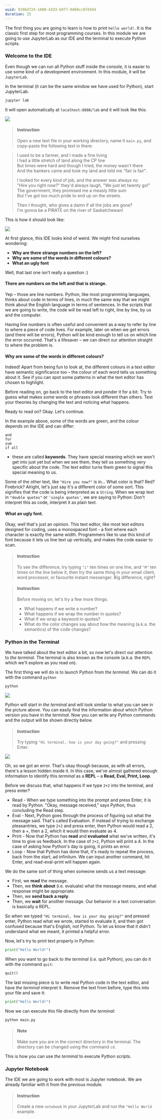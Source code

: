 ```yaml
---
uuid: 9196d724-1480-43d3-b877-0d60cc87d34d
duration: 25
---
```



The first thing you are going to learn is how to print `hello world!`. It is the classic first step for most programming courses. In this module we are going to use JupyterLab as our IDE and the terminal to execute Python scripts.


### Welcome to the IDE

Even though we can run all Python stuff inside the console, it is easier to use some kind of a development environment. In this module, it will be `JupyterLab`.

In the terminal (it can be the same window we have used for Python), start JupyterLab.

```bash
jupyter lab
```

It will open automatically at `localhost:8888/lab` and it will look like this:


![](https://i.imgur.com/F9s1HFM.png)

> #### Instruction
> Open a new text file in your working directory, name it `main.py`, and copy-paste the following text in there:

>I used to be a farmer, and I made a fine living <br>
I had a little stretch of land along the CP line <br>
But times were hard and though I tried, the money wasn't there <br>
And the bankers came and took my land and told me "fair is fair".
>
>I looked for every kind of job, and the answer was always no<br>
"Hire you right now?" they'd always laugh, "We just let twenty go!"<br>
The government, they promised me a measly little sum<br>
But I've got too much pride to end up on the streets.
>
>Then I thought, who gives a damn if all the jobs are gone?<br>
I'm gonna be a PIRATE on the river of Saskatchewan!

This is how it should look like: 

![](https://i.imgur.com/XTQIvP8.png)



At first glance, this IDE looks kind of weird. We might find ourselves wondering:

- **Why are there strange numbers on the left?**
- **Why are some of the words in different colours?**
- **What an ugly font**

Well, that last one isn't really a question :)

#### There are numbers on the left and that is strange.

Yep – those are line numbers. Python, like most programming languages, thinks about code in terms of lines, in much the same way that we might think about the English language in terms of sentences. In the scripts that we are going to write, the code will be read left to right, line by line, by us and the computer.

Having line numbers is often useful and convenient as a way to refer by line to where a piece of code lives. For example, later on when we get errors (and there will be errors), Python will be kind enough to tell us on which line the error occurred. That's a lifesaver – we can direct our attention straight to where the problem is.



#### Why are some of the words in different colours?

Indeed! Apart from being fun to look at, the different colours in a text editor have semantic significance too – the colour of each word tells us something about it. See if you can spot some patterns in what the text editor has chosen to highlight.

Before reading on, go back to the text editor and ponder it for a bit. Try to guess what makes some words or phrases look different than others. Test your theories by changing the text and noticing what happens.

Ready to read on? Okay. Let's continue.

In the example above, some of the words are green, and the colour depends on the IDE and can differ:
```
and
for
sum
if all
```
- these are called **keywords**. They have special meaning which we won't get into just yet but when we see them, they tell us something very specific about the code. The text editor turns them green to signal this special meaning to us.

Some of the other text, like `"Hire you now?"` is in... What color is that? Red? Firebrick? Alright, let's just say it's a different color of some sort. This signifies that the code is being interpreted as a `String`. When we wrap text in `"double quotes"` or `'single quotes'`, we are saying to Python: Don't interpret this as code, interpret it as plain text.



#### What an ugly font.

Okay, well that's just an opinion. This text editor, like most text editors designed for coding, uses a monospaced font - a font where each character is exactly the same width. Programmers like to use this kind of font because it lets us line text up vertically, and makes the code easier to scan. 

> #### Instruction
> To see the difference, try typing `"i"` ten times on one line, and `"M"` ten times on the line below it, then try the same thing in your email client, word processor, or favourite instant messenger. Big difference, right?

<!-- -->


> #### Instruction
> Before moving on, let's try a few more things: 
>
> - What happens if we write a number? 
> - What happens if we wrap the number in quotes? 
> - What if we wrap a keyword in quotes? 
> - What do the color changes say about how the meaning (a.k.a. the semantics) of the code changes?






### Python in the Terminal

We have talked about the text editor a bit, so now let's direct our attention to _the terminal_. The terminal is also known as the console (a.k.a. the `REPL` which we'll explore as you read on).

The first thing we will do is to launch Python from _the terminal_. We can do it with the command `python`

```python
python
```

![](https://i.imgur.com/Cs55cOt.png)

Python will start in _the terminal_ and will look similar to what you can see in the picture above. You can easily find the information about which Python version you have in _the terminal_. Now you can write any Python commands and the output will be shown directly below.


> #### Instruction
> Try typing `"Hi terminal, how is your day going?"` and pressing Enter. 

![](https://i.imgur.com/bz5s3eI.png)

Oh, so we got an error. That's okay though because, as with all errors, there's a lesson hidden inside it. In this case, we've almost gathered enough information to identify this _terminal_ as a **REPL** – a **Read, Eval, Print, Loop**.

Before we discuss that, what happens if we type `2+2` into the terminal, and press enter?

- Read - When we type something into the prompt and press Enter, it is read by Python. "Okay, message received," says Python, thus concluding the Read step.
- Eval - Next, Python goes through the process of figuring out what the message said. That's called Evaluation. If instead of trying to exchange pleasantries, we type `2+2` and press enter, then Python would read a 2, then a +, then a 2, which it would then evaluate as 4.
- Print - Now that Python has **read** and **evaluated** what we've written, it's time to give us feedback. In the case of `2+2`, Python will print a 4. In the case of asking how Python's day is going, it prints an error.
- Loop - Now that Python has done that, it's ready to repeat the process, back from the start, ad infinitum. We can input another command, hit Enter, and read-eval-print will happen again.


We do the same sort of thing when someone sends us a text message: 

- First, we **read** the message. 
- Then, we **think about** (i.e. evaluate) what the message means, and what response might be appropriate. 
- Then, we **send back a reply**. 
- Then, we **wait** for another message. Our behavior in a text conversation is basically a REPL.


So when we typed `"Hi terminal, how is your day going?"` and pressed enter, Python read what we wrote, started to evaluate it, and then got confused because that's English, not Python. To let us know that it didn't understand what we meant, it printed a helpful error. 

Now, let's try to print text properly in Python:


```python
print("Hello World!")
```


When you want to go back to _the terminal_ (i.e. quit Python), you can do it with the command `quit`:

```python
quit()
```

The last missing piece is to write real Python code in the text editor, and have _the terminal_ interpret it. Remove the text from before, type this into your file and save it:

```python
print("Hello World!")
```


Now we can execute this file directly from _the terminal_:

```bash
python main.py
```

> #### Note
> Make sure you are in the correct directory in the terminal. The directory can be changed using the command `cd`.

This is how you can use _the terminal_ to execute Python scripts.


### Jupyter Notebook

The IDE we are going to work with most is Jupyter notebook. We are already familiar with it from the previous module.

> #### Instruction
> Create a new `notebook` in your JupyterLab and run the `"Hello World` example.


